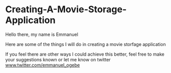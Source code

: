 # Creating-A-Movie-Storage-Application

Hello there, my name is Emmanuel

Here are some of the things I will do in creating a movie storfage application

If you feel there are other ways I could achieve this better, feel free to make your suggestions known or let me know on twitter www.twitter.com/emmanuel_ogebe
